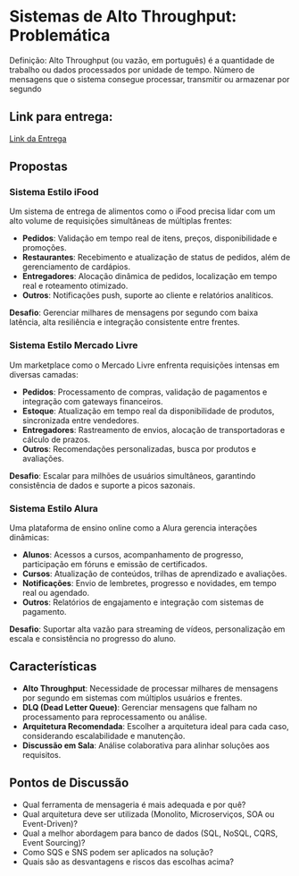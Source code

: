 # Sistemas de Alto Throughput: Problemática

Definição: Alto Throughput (ou vazão, em português) é a quantidade de trabalho ou dados processados por unidade de tempo. Número de mensagens que o sistema consegue processar, transmitir ou armazenar por segundo

## Link para entrega:

[Link da Entrega](https://forms.gle/rK8semRtpqKrabLn6)

## Propostas

### Sistema Estilo iFood
Um sistema de entrega de alimentos como o iFood precisa lidar com um alto volume de requisições simultâneas de múltiplas frentes:
- **Pedidos**: Validação em tempo real de itens, preços, disponibilidade e promoções.
- **Restaurantes**: Recebimento e atualização de status de pedidos, além de gerenciamento de cardápios.
- **Entregadores**: Alocação dinâmica de pedidos, localização em tempo real e roteamento otimizado.
- **Outros**: Notificações push, suporte ao cliente e relatórios analíticos.

**Desafio**: Gerenciar milhares de mensagens por segundo com baixa latência, alta resiliência e integração consistente entre frentes.

### Sistema Estilo Mercado Livre
Um marketplace como o Mercado Livre enfrenta requisições intensas em diversas camadas:
- **Pedidos**: Processamento de compras, validação de pagamentos e integração com gateways financeiros.
- **Estoque**: Atualização em tempo real da disponibilidade de produtos, sincronizada entre vendedores.
- **Entregadores**: Rastreamento de envios, alocação de transportadoras e cálculo de prazos.
- **Outros**: Recomendações personalizadas, busca por produtos e avaliações.

**Desafio**: Escalar para milhões de usuários simultâneos, garantindo consistência de dados e suporte a picos sazonais.

### Sistema Estilo Alura
Uma plataforma de ensino online como a Alura gerencia interações dinâmicas:
- **Alunos**: Acessos a cursos, acompanhamento de progresso, participação em fóruns e emissão de certificados.
- **Cursos**: Atualização de conteúdos, trilhas de aprendizado e avaliações.
- **Notificações**: Envio de lembretes, progresso e novidades, em tempo real ou agendado.
- **Outros**: Relatórios de engajamento e integração com sistemas de pagamento.

**Desafio**: Suportar alta vazão para streaming de vídeos, personalização em escala e consistência no progresso do aluno.

## Características

- **Alto Throughput**: Necessidade de processar milhares de mensagens por segundo em sistemas com múltiplos usuários e frentes.
- **DLQ (Dead Letter Queue)**: Gerenciar mensagens que falham no processamento para reprocessamento ou análise.
- **Arquitetura Recomendada**: Escolher a arquitetura ideal para cada caso, considerando escalabilidade e manutenção.
- **Discussão em Sala**: Análise colaborativa para alinhar soluções aos requisitos.

## Pontos de Discussão

- Qual ferramenta de mensageria é mais adequada e por quê?
- Qual arquitetura deve ser utilizada (Monolito, Microserviços, SOA ou Event-Driven)?
- Qual a melhor abordagem para banco de dados (SQL, NoSQL, CQRS, Event Sourcing)?
- Como SQS e SNS podem ser aplicados na solução?
- Quais são as desvantagens e riscos das escolhas acima?
